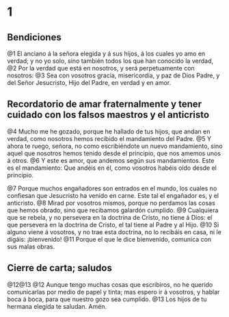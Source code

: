 # 1 
## Bendiciones
@1 El anciano á la señora elegida y á sus hijos, á los cuales yo amo en verdad; y no yo solo, sino también todos los que han conocido la verdad, @2 Por la verdad que está en nosotros, y será perpetuamente con nosotros: @3 Sea con vosotros gracia, misericordia, y paz de Dios Padre, y del Señor Jesucristo, Hijo del Padre, en verdad y en amor.

## Recordatorio de amar fraternalmente y tener cuidado con los falsos maestros y el anticristo
@4 Mucho me he gozado, porque he hallado de tus hijos, que andan en verdad, como nosotros hemos recibido el mandamiento del Padre. @5 Y ahora te ruego, señora, no como escribiéndote un nuevo mandamiento, sino aquel que nosotros hemos tenido desde el principio, que nos amemos unos á otros. @6 Y este es amor, que andemos según sus mandamientos. Este es el mandamiento: Que andéis en él, como vosotros habéis oído desde el principio.

@7 Porque muchos engañadores son entrados en el mundo, los cuales no confiesan que Jesucristo ha venido en carne. Este tal el engañador es, y el anticristo. @8 Mirad por vosotros mismos, porque no perdamos las cosas que hemos obrado, sino que recibamos galardón cumplido. @9 Cualquiera que se rebela, y no persevera en la doctrina de Cristo, no tiene á Dios: el que persevera en la doctrina de Cristo, el tal tiene al Padre y al Hijo. @10 Si alguno viene á vosotros, y no trae esta doctrina, no lo recibáis en casa, ni le digáis: ¡bienvenido! @11 Porque el que le dice bienvenido, comunica con sus malas obras.

## Cierre de carta; saludos
@12@13
@12 Aunque tengo muchas cosas que escribiros, no he querido comunicarlas por medio de papel y tinta; mas espero ir á vosotros, y hablar boca á boca, para que nuestro gozo sea cumplido. @13 Los hijos de tu hermana elegida te saludan. Amén. 